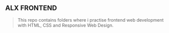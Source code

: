 ## ALX FRONTEND
> This repo contains folders where i practise frontend web development with HTML, CSS and Responsive Web Design.
